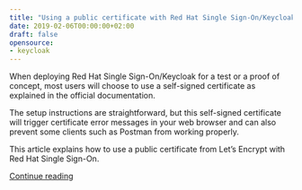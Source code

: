 ```yaml
---
title: "Using a public certificate with Red Hat Single Sign-On/Keycloak"
date: 2019-02-06T00:00:00+02:00
draft: false
opensource:
- keycloak
---
```


When deploying Red Hat Single Sign-On/Keycloak for a test or a proof of concept, most users will choose to use a self-signed certificate as explained in the official documentation.

The setup instructions are straightforward, but this self-signed certificate will trigger certificate error messages in your web browser and can also prevent some clients such as Postman from working properly.

This article explains how to use a public certificate from Let’s Encrypt with Red Hat Single Sign-On.

[Continue reading](https://developers.redhat.com/blog/2019/02/06/using-a-public-certificate-with-red-hat-single-sign-on-keycloak/)
